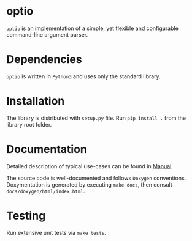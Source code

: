 # optio

`optio` is an implementation of a simple, yet flexible and configurable
command-line argument parser.

# Dependencies

`optio` is written in `Python3` and uses only the standard library.

# Installation

The library is distributed with `setup.py` file. Run `pip install .` from the
library root folder.

# Documentation

Detailed description of typical use-cases can be found in
[Manual](./docs/manual.md).

The source code is well-documented and follows `Doxygen` conventions.
Doxymentation is generated by executing `make docs`, then consult
`docs/doxygen/html/index.html`.

# Testing

Run extensive unit tests via `make tests`.
